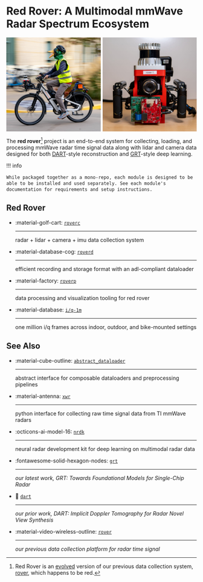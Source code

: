 # **Red Rover**: A Multimodal mmWave Radar Spectrum Ecosystem

<div style="display: grid; grid-template-columns: 1fr 1fr; gap: 5px;">
    <img src="duck.jpg" style="width: 100%;">
    <img src="roverc/images/rover-front.jpg" style="width: 100%;">
</div>

The **red rover**[^1] project is an end-to-end system for collecting, loading, and processing mmWave radar time signal data along with lidar and camera data designed for both [DART](https://wiselabcmu.github.io/dart/)-style reconstruction and [GRT](https://wiselabcmu.github.io/grt/)-style deep learning.

!!! info

    While packaged together as a mono-repo, each module is designed to be able to be installed and used separately. See each module's documentation for requirements and setup instructions.

[^1]: Red Rover is an [evolved](https://en.wikipedia.org/wiki/Pok%C3%A9mon_Red,_Blue,_and_Yellow) version of our previous data collection system, [rover](https://github.com/wiseLabCMU/rover), which happens to be red.

## Red Rover

<div class="grid cards" markdown>

- :material-golf-cart: [`roverc`](./roverc/index.md)

    ---

    radar + lidar + camera + imu data collection system

- :material-database-cog: [`roverd`](./roverd/index.md)

    ---

    efficient recording and storage format with an adl-compliant dataloader

- :material-factory: [`roverp`](./roverp/index.md)

    ---

    data processing and visualization tooling for red rover

- :material-database: [`i/q-1m`](./iq1m/index.md)

    ---

    one million i/q frames across indoor, outdoor, and bike-mounted settings

</div>


## See Also

<div class="grid cards" markdown>

- :material-cube-outline: [`abstract_dataloader`](https://radarml.github.io/abstract-dataloader/)

    ---

    abstract interface for composable dataloaders and preprocessing pipelines

- :material-antenna: [`xwr`](https://radarml.github.io/xwr/)

    ---

    python interface for collecting raw time signal data from TI mmWave radars

- :octicons-ai-model-16: [`nrdk`](https://radarml.github.io/nrdk/)

    ---

    neural radar development kit for deep learning on multimodal radar data

- :fontawesome-solid-hexagon-nodes: [`grt`](https://wiselabcmu.github.io/grt/)

    --- 

    *our latest work, GRT: Towards Foundational Models for Single-Chip Radar*

- :dart: [`dart`](https://wiselabcmu.github.io/dart/)

    ---

    *our prior work, DART: Implicit Doppler Tomography for Radar Novel View Synthesis*

- :material-video-wireless-outline: [`rover`](https://github.com/wiseLabCMU/rover)

    ---

    *our previous data collection platform for radar time signal*

</div>

